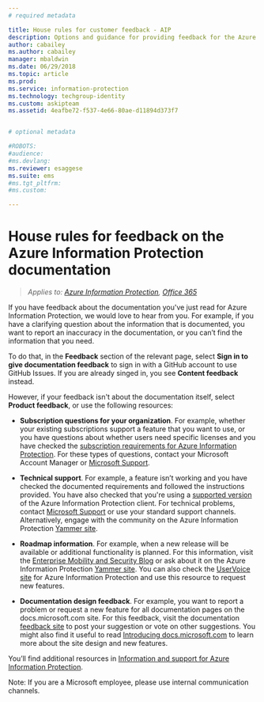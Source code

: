 ```yaml
---
# required metadata

title: House rules for customer feedback - AIP
description: Options and guidance for providing feedback for the Azure Information Protection documentation.
author: cabailey
ms.author: cabailey
manager: mbaldwin
ms.date: 06/29/2018
ms.topic: article
ms.prod:
ms.service: information-protection
ms.technology: techgroup-identity
ms.custom: askipteam
ms.assetid: 4eafbe72-f537-4e66-80ae-d11894d373f7


# optional metadata

#ROBOTS:
#audience:
#ms.devlang:
ms.reviewer: esaggese
ms.suite: ems
#ms.tgt_pltfrm:
#ms.custom:

---
```


# House rules for feedback on the Azure Information Protection documentation

>*Applies to: [Azure Information Protection](https://azure.microsoft.com/pricing/details/information-protection), [Office 365](http://download.microsoft.com/download/E/C/F/ECF42E71-4EC0-48FF-AA00-577AC14D5B5C/Azure_Information_Protection_licensing_datasheet_EN-US.pdf)*

If you have feedback about the documentation you've just read for Azure Information Protection, we would love to hear from you. For example, if you have a clarifying question about the information that is documented, you want to report an inaccuracy in the documentation, or you can’t find the information that you need. 

To do that, in the **Feedback** section of the relevant page, select **Sign in to give documentation feedback** to sign in with a GitHub account to use GitHub Issues. If you are already singed in, you see **Content feedback** instead. 

However, if your feedback isn't about the documentation itself, select **Product feedback**, or use the following resources:
 
- **Subscription questions for your organization**. For example, whether your existing subscriptions support a feature that you want to use, or you have questions about whether users need specific licenses and you have checked the [subscription requirements for Azure Information Protection](./get-started/requirements.md#subscription-for-azure-information-protection). For these types of questions, contact your Microsoft Account Manager or [Microsoft Support](./get-started/information-support.md#to-contact-microsoft-support).
    
- **Technical support**. For example, a feature isn’t working and you have checked the documented requirements and followed the instructions provided. You have also checked that you're using a [supported version](./rms-client/client-version-release-history.md#servicing-information-and-timelines) of the Azure Information Protection client. For technical problems, contact [Microsoft Support](./get-started/information-support.md#to-contact-microsoft-support) or use your standard support channels. Alternatively, engage with the community on the Azure Information Protection [Yammer site](https://www.yammer.com/AskIPTeam).

- **Roadmap information**. For example, when a new release will be available or additional functionality is planned. For this information, visit the [Enterprise Mobility and Security Blog](https://cloudblogs.microsoft.com/enterprisemobility/?product=azure-information-protection,azure-rights-management-services) or ask about it on the Azure Information Protection [Yammer site](https://www.yammer.com/AskIPTeam). You can also check the [UserVoice site](https://msip.uservoice.com) for Azure Information Protection and use this resource to request new features.

- **Documentation design feedback**. For example, you want to report a problem or request a new feature for all documentation pages on the docs.microsoft.com site. For this feedback, visit the documentation [feedback site](https://msdocs.uservoice.com/forums/364242-general-site-feedback) to post your suggestion or vote on other suggestions. You might also find it useful to read [Introducing docs.microsoft.com](/teamblog/introducing-docs-microsoft-com/) to learn more about the site design and new features.

You’ll find additional resources in [Information and support for Azure Information Protection](./get-started/information-support.md). 

Note: If you are a Microsoft employee,  please use internal communication channels.

